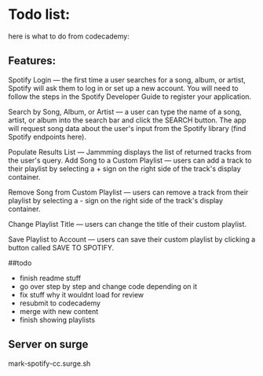 # Todo list: 

here is what to do from codecademy: 

## Features:

Spotify Login — the first time a user searches for a song, album, or artist, Spotify will ask them to log in or set up a new account. You will need to follow the steps in the Spotify Developer Guide to register your application.

Search by Song, Album, or Artist — a user can type the name of a song, artist, or album into the search bar and click the SEARCH button. The app will request song data about the user's input from the Spotify library (find Spotify endpoints here).

Populate Results List — Jammming displays the list of returned tracks from the user's query.
Add Song to a Custom Playlist — users can add a track to their playlist by selecting a + sign on the right side of the track's display container.

Remove Song from Custom Playlist — users can remove a track from their playlist by selecting a - sign on the right side of the track's display container.

Change Playlist Title — users can change the title of their custom playlist.

Save Playlist to Account — users can save their custom playlist by clicking a button called SAVE TO SPOTIFY.

##todo
- finish readme stuff
- go over step by step and change code depending on it
- fix stuff why it wouldnt load for review
- resubmit to codecademy
- merge with new content
- finish showing playlists




## Server on surge
mark-spotify-cc.surge.sh

    

